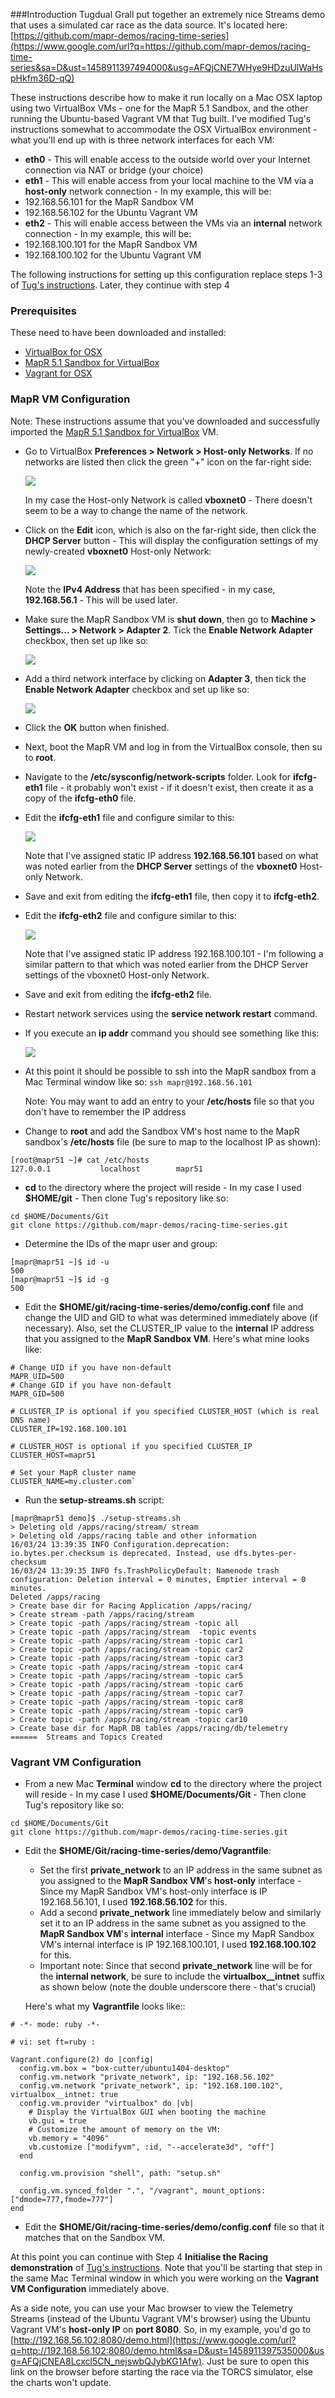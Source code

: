 ###Introduction
Tugdual Grall put together an extremely nice Streams demo that uses a simulated car race as the data source. It's located here: [https://github.com/mapr-demos/racing-time-series](https://www.google.com/url?q=https://github.com/mapr-demos/racing-time-series&sa=D&ust=1458911397494000&usg=AFQjCNE7WHye9HDzuUlWaHspHkfm36D-qQ)

These instructions describe how to make it run locally on a Mac OSX laptop using two VirtualBox VMs - one for the MapR 5.1 Sandbox, and the other running the Ubuntu-based Vagrant VM that Tug built.  I've modified Tug's instructions somewhat to accommodate the OSX VirtualBox environment - what you'll end up with is three network interfaces for each VM:

*   **eth0** - This will enable access to the outside world over your Internet connection via NAT or bridge (your choice)
*   **eth1** - This will enable access from your local machine to the VM via a **host-only** network connection - In my example, this will be:
 *   192.168.56.101 for the MapR Sandbox VM
 *   192.168.56.102 for the Ubuntu Vagrant VM
*   **eth2** - This will enable access between the VMs via an **internal** network connection - In my example, this will be:
 *   192.168.100.101 for the MapR Sandbox VM
 *   192.168.100.102 for the Ubuntu Vagrant VM


The following instructions for setting up this configuration replace steps 1-3 of [Tug's instructions](https://www.google.com/url?q=https://github.com/mapr-demos/racing-time-series&sa=D&ust=1458911397497000&usg=AFQjCNG_ebBPyQ2fbCHYOpeM0iCxZ0VQUA). Later, they continue with step 4

### Prerequisites

These need to have been downloaded and installed:

*   [VirtualBox for OSX](https://www.google.com/url?q=https://www.virtualbox.org/wiki/Downloads&sa=D&ust=1458911397498000&usg=AFQjCNE7jTDj5ffTvxL6ytCXGk9wPmy51g)
*   [MapR 5.1 Sandbox for VirtualBox](https://www.google.com/url?q=http://package.mapr.com/releases/v5.1.0/sandbox/MapR-Sandbox-For-Hadoop-5.1.0.ova&sa=D&ust=1458911397499000&usg=AFQjCNGrESG6sHhVaZhmXXXMkQXdaCxxfw)
*   [Vagrant for OSX](https://www.google.com/url?q=https://www.vagrantup.com/downloads.html&sa=D&ust=1458911397499000&usg=AFQjCNF1vuNEcjHlUV1tvG0Bis1KWxvEbg)

### MapR VM Configuration

Note: These instructions assume that you've downloaded and successfully imported the [MapR 5.1 Sandbox for VirtualBox](https://www.google.com/url?q=http://package.mapr.com/releases/v5.1.0/sandbox/MapR-Sandbox-For-Hadoop-5.1.0.ova&sa=D&ust=1458911397500000&usg=AFQjCNFLi7VMpHmxiUIISf_wonS-7mMQ8Q) VM.

* Go to VirtualBox **Preferences > Network > Host-only Networks**.  If no networks are listed then click the green "+" icon on the far-right side:

	![](images/VM00.png)

	In my case the Host-only Network is called **vboxnet0** - There doesn't seem to be a way to change the name of the network.  

* Click on the **Edit** icon, which is also on the far-right side, then click the **DHCP Server** button - This will display the configuration settings of my newly-created **vboxnet0** Host-only Network:

	![](images/VM01.png)

	Note the **IPv4 Address** that has been specified - in my case, **192.168.56.1** - This will be used later.

* Make sure the MapR Sandbox VM is **shut down**, then go to **Machine > Settings… > Network > Adapter 2**.  Tick the **Enable Network Adapter** checkbox, then set up like so:

	![](images/VM02.png)

* Add a third network interface by clicking on **Adapter 3**, then tick the **Enable Network Adapter** checkbox and set up like so:

	![](images/VM03.png)

* Click the **OK** button when finished.

* Next, boot the MapR VM and log in from the VirtualBox console, then su to **root**.  

* Navigate to the **/etc/sysconfig/network-scripts** folder.  Look for **ifcfg-eth1** file - it probably won't exist - if it doesn't exist, then create it as a copy of the **ifcfg-eth0** file.
* Edit the **ifcfg-eth1** file and configure similar to this:

	![](images/VM04.png)

	Note that I've assigned static IP address **192.168.56.101** based on what was noted earlier from the **DHCP Server** settings of the **vboxnet0** Host-only Network.

* Save and exit from editing the **ifcfg-eth1** file, then copy it to **ifcfg-eth2**.

* Edit the **ifcfg-eth2** file and configure similar to this:

	![](images/VM05.png)

	Note that I've assigned static IP address 192.168.100.101 - I'm following a similar pattern to that which was noted earlier from the DHCP Server settings of the vboxnet0 Host-only Network.  
* Save and exit from editing the **ifcfg-eth2** file.

* Restart network services using the **service network restart** command.
* If you execute an **ip addr** command you should see something like this:

	![](images/VM06.png)

* At this point it should be possible to ssh into the MapR sandbox from a Mac Terminal window like so:
`ssh mapr@192.168.56.101`

	Note: You may want to add an entry to your **/etc/hosts** file so that you don't have to remember the IP address

* Change to **root** and add the Sandbox VM's host name to the MapR sandbox's **/etc/hosts** file (be sure to map to the localhost IP as shown):
```
[root@mapr51 ~]# cat /etc/hosts
127.0.0.1           localhost        mapr51
```
* **cd** to the directory where the project will reside - In my case I used **$HOME/git** - Then clone Tug's repository like so:
```
cd $HOME/Documents/Git
git clone https://github.com/mapr-demos/racing-time-series.git
```
* Determine the IDs of the mapr user and group:
```
[mapr@mapr51 ~]$ id -u
500
[mapr@mapr51 ~]$ id -g
500
```
* Edit the **$HOME/git/racing-time-series/demo/config.conf** file and change the UID and GID to what was determined immediately above (if necessary).  Also, set the CLUSTER_IP value to the **internal** IP address that you assigned to the **MapR Sandbox VM**.  Here's what mine looks like:
```
# Change UID if you have non-default
MAPR_UID=500
# Change GID if you have non-default
MAPR_GID=500

# CLUSTER_IP is optional if you specified CLUSTER_HOST (which is real DNS name)
CLUSTER_IP=192.168.100.101

# CLUSTER_HOST is optional if you specified CLUSTER_IP
CLUSTER_HOST=mapr51

# Set your MapR cluster name
CLUSTER_NAME=my.cluster.com`
```
*   Run the **setup-streams.sh** script:
```
[mapr@mapr51 demo]$ ./setup-streams.sh
> Deleting old /apps/racing/stream/ stream
> Deleting old /apps/racing table and other information
16/03/24 13:39:35 INFO Configuration.deprecation: io.bytes.per.checksum is deprecated. Instead, use dfs.bytes-per-checksum
16/03/24 13:39:35 INFO fs.TrashPolicyDefault: Namenode trash configuration: Deletion interval = 0 minutes, Emptier interval = 0 minutes.
Deleted /apps/racing 
> Create base dir for Racing Application /apps/racing/ 
> Create stream -path /apps/racing/stream
> Create topic -path /apps/racing/stream -topic all
> Create topic -path /apps/racing/stream  -topic events
> Create topic -path /apps/racing/stream -topic car1
> Create topic -path /apps/racing/stream -topic car2
> Create topic -path /apps/racing/stream -topic car3
> Create topic -path /apps/racing/stream -topic car4
> Create topic -path /apps/racing/stream -topic car5
> Create topic -path /apps/racing/stream -topic car6
> Create topic -path /apps/racing/stream -topic car7
> Create topic -path /apps/racing/stream -topic car8
> Create topic -path /apps/racing/stream -topic car9
> Create topic -path /apps/racing/stream -topic car10
> Create base dir for MapR DB tables /apps/racing/db/telemetry
======  Streams and Topics Created
```
### Vagrant VM Configuration

*   From a new Mac **Terminal**  window **cd** to the directory where the project will reside - In my case I used **$HOME/Documents/Git** - Then clone Tug's repository like so:
```
cd $HOME/Documents/Git
git clone https://github.com/mapr-demos/racing-time-series.git
```
*   Edit the **$HOME/Git/racing-time-series/demo/Vagrantfile**:
	* Set the first **private_network** to an IP address in the same subnet as you assigned to the **MapR Sandbox VM**'s **host-only** interface - Since my MapR Sandbox VM's host-only interface is IP 192.168.56.101, I used **192.168.56.102** for this.  
	* Add a second **private_network** line immediately below and similarly set it to an IP address in the same subnet as you assigned to the **MapR Sandbox VM**'s **internal** interface - Since my MapR Sandbox VM's internal interface is IP 192.168.100.101, I used **192.168.100.102** for this.
	* Important note: Since that second **private_network** line will be for the **internal network**, be sure to include the **virtualbox__intnet** suffix as shown below (note the double underscore there - that's crucial)

	Here's what my **Vagrantfile** looks like::
```
# -*- mode: ruby -*-
 
# vi: set ft=ruby :
 
Vagrant.configure(2) do |config|
  config.vm.box = "box-cutter/ubuntu1404-desktop"
  config.vm.network "private_network", ip: "192.168.56.102"
  config.vm.network "private_network", ip: "192.168.100.102", virtualbox__intnet: true
  config.vm.provider "virtualbox" do |vb|
    # Display the VirtualBox GUI when booting the machine
    vb.gui = true
    # Customize the amount of memory on the VM:
    vb.memory = "4096"
    vb.customize ["modifyvm", :id, "--accelerate3d", "off"]
  end
 
  config.vm.provision "shell", path: "setup.sh"
 
  config.vm.synced_folder ".", "/vagrant", mount_options: ["dmode=777,fmode=777"]
end
```
* Edit the **$HOME/Git/racing-time-series/demo/config.conf** file so that it matches that on the Sandbox VM.

At this point you can continue with Step 4 **Initialise the Racing demonstration** of [Tug's instructions](https://www.google.com/url?q=https://github.com/mapr-demos/racing-time-series&sa=D&ust=1458911397534000&usg=AFQjCNH9xNbNTHIwhFLKgTmJJODE7VS-9Q).  Note that you'll be starting that step in the same Mac Terminal window in which you were working on the **Vagrant VM Configuration** immediately above.

As a side note, you can use your Mac browser to view the Telemetry Streams (instead of the Ubuntu Vagrant VM's browser) using the Ubuntu Vagrant VM's **host-only IP** on **port 8080**\.  So, in my example, you'd go to [http://192.168.56.102:8080/demo.html](https://www.google.com/url?q=http://192.168.56.102:8080/demo.html&sa=D&ust=1458911397535000&usg=AFQjCNEA8Lcxcl5CN_nejswbQJybKG1Afw). Just be sure to open this link on the browser before starting the race via the TORCS simulator, else the charts won't update.
